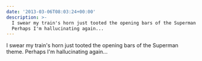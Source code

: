 ```yaml
---
date: '2013-03-06T08:03:24+00:00'
description: >-
  I swear my train's horn just tooted the opening bars of the Superman theme.
  Perhaps I'm hallucinating again...
---
```

I swear my train's horn just tooted the opening bars of the Superman theme. Perhaps I'm hallucinating again...

